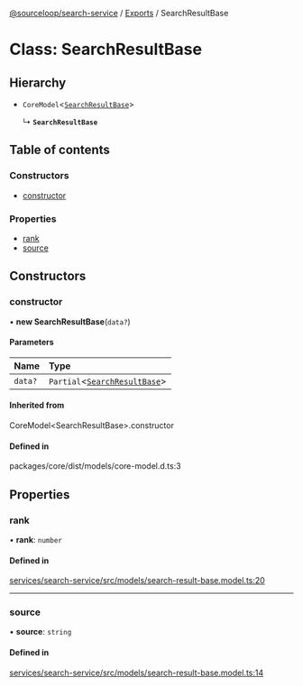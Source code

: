[@sourceloop/search-service](../README.md) / [Exports](../modules.md) / SearchResultBase

# Class: SearchResultBase

## Hierarchy

- `CoreModel`<[`SearchResultBase`](SearchResultBase.md)\>

  ↳ **`SearchResultBase`**

## Table of contents

### Constructors

- [constructor](SearchResultBase.md#constructor)

### Properties

- [rank](SearchResultBase.md#rank)
- [source](SearchResultBase.md#source)

## Constructors

### constructor

• **new SearchResultBase**(`data?`)

#### Parameters

| Name | Type |
| :------ | :------ |
| `data?` | `Partial`<[`SearchResultBase`](SearchResultBase.md)\> |

#### Inherited from

CoreModel<SearchResultBase\>.constructor

#### Defined in

packages/core/dist/models/core-model.d.ts:3

## Properties

### rank

• **rank**: `number`

#### Defined in

[services/search-service/src/models/search-result-base.model.ts:20](https://github.com/sourcefuse/loopback4-microservice-catalog/blob/93a7f917/services/search-service/src/models/search-result-base.model.ts#L20)

___

### source

• **source**: `string`

#### Defined in

[services/search-service/src/models/search-result-base.model.ts:14](https://github.com/sourcefuse/loopback4-microservice-catalog/blob/93a7f917/services/search-service/src/models/search-result-base.model.ts#L14)
